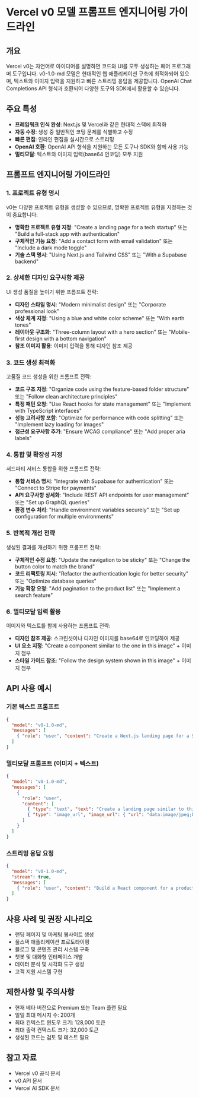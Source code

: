 # Vercel v0 모델 프롬프트 엔지니어링 가이드라인

## 개요
Vercel v0는 자연어로 아이디어를 설명하면 코드와 UI를 모두 생성하는 페어 프로그래머 도구입니다. v0-1.0-md 모델은 현대적인 웹 애플리케이션 구축에 최적화되어 있으며, 텍스트와 이미지 입력을 지원하고 빠른 스트리밍 응답을 제공합니다. OpenAI Chat Completions API 형식과 호환되어 다양한 도구와 SDK에서 활용할 수 있습니다.

## 주요 특성
- **프레임워크 인식 완성**: Next.js 및 Vercel과 같은 현대적 스택에 최적화
- **자동 수정**: 생성 중 일반적인 코딩 문제를 식별하고 수정
- **빠른 편집**: 인라인 편집을 실시간으로 스트리밍
- **OpenAI 호환**: OpenAI API 형식을 지원하는 모든 도구나 SDK와 함께 사용 가능
- **멀티모달**: 텍스트와 이미지 입력(base64 인코딩) 모두 지원

## 프롬프트 엔지니어링 가이드라인

### 1. 프로젝트 유형 명시
v0는 다양한 프로젝트 유형을 생성할 수 있으므로, 명확한 프로젝트 유형을 지정하는 것이 중요합니다:

- **명확한 프로젝트 유형 지정**: "Create a landing page for a tech startup" 또는 "Build a full-stack app with authentication"
- **구체적인 기능 요청**: "Add a contact form with email validation" 또는 "Include a dark mode toggle"
- **기술 스택 명시**: "Using Next.js and Tailwind CSS" 또는 "With a Supabase backend"

### 2. 상세한 디자인 요구사항 제공
UI 생성 품질을 높이기 위한 프롬프트 전략:

- **디자인 스타일 명시**: "Modern minimalist design" 또는 "Corporate professional look"
- **색상 체계 지정**: "Using a blue and white color scheme" 또는 "With earth tones"
- **레이아웃 구조화**: "Three-column layout with a hero section" 또는 "Mobile-first design with a bottom navigation"
- **참조 이미지 활용**: 이미지 입력을 통해 디자인 참조 제공

### 3. 코드 생성 최적화
고품질 코드 생성을 위한 프롬프트 전략:

- **코드 구조 지정**: "Organize code using the feature-based folder structure" 또는 "Follow clean architecture principles"
- **특정 패턴 요청**: "Use React hooks for state management" 또는 "Implement with TypeScript interfaces"
- **성능 고려사항 포함**: "Optimize for performance with code splitting" 또는 "Implement lazy loading for images"
- **접근성 요구사항 추가**: "Ensure WCAG compliance" 또는 "Add proper aria labels"

### 4. 통합 및 확장성 지정
서드파티 서비스 통합을 위한 프롬프트 전략:

- **통합 서비스 명시**: "Integrate with Supabase for authentication" 또는 "Connect to Stripe for payments"
- **API 요구사항 상세화**: "Include REST API endpoints for user management" 또는 "Set up GraphQL queries"
- **환경 변수 처리**: "Handle environment variables securely" 또는 "Set up configuration for multiple environments"

### 5. 반복적 개선 전략
생성된 결과를 개선하기 위한 프롬프트 전략:

- **구체적인 수정 요청**: "Update the navigation to be sticky" 또는 "Change the button color to match the brand"
- **코드 리팩토링 지시**: "Refactor the authentication logic for better security" 또는 "Optimize database queries"
- **기능 확장 요청**: "Add pagination to the product list" 또는 "Implement a search feature"

### 6. 멀티모달 입력 활용
이미지와 텍스트를 함께 사용하는 프롬프트 전략:

- **디자인 참조 제공**: 스크린샷이나 디자인 이미지를 base64로 인코딩하여 제공
- **UI 요소 지정**: "Create a component similar to the one in this image" + 이미지 첨부
- **스타일 가이드 참조**: "Follow the design system shown in this image" + 이미지 첨부

## API 사용 예시

### 기본 텍스트 프롬프트
```json
{
  "model": "v0-1.0-md",
  "messages": [
    { "role": "user", "content": "Create a Next.js landing page for a SaaS product with a hero section, features grid, pricing table, and contact form. Use a modern design with blue and white colors." }
  ]
}
```

### 멀티모달 프롬프트 (이미지 + 텍스트)
```json
{
  "model": "v0-1.0-md",
  "messages": [
    {
      "role": "user",
      "content": [
        { "type": "text", "text": "Create a landing page similar to this design but for a fitness app" },
        { "type": "image_url", "image_url": { "url": "data:image/jpeg;base64,..." } }
      ]
    }
  ]
}
```

### 스트리밍 응답 요청
```json
{
  "model": "v0-1.0-md",
  "stream": true,
  "messages": [
    { "role": "user", "content": "Build a React component for a product card with image, title, price, and add to cart button" }
  ]
}
```

## 사용 사례 및 권장 시나리오
- 랜딩 페이지 및 마케팅 웹사이트 생성
- 풀스택 애플리케이션 프로토타이핑
- 블로그 및 콘텐츠 관리 시스템 구축
- 챗봇 및 대화형 인터페이스 개발
- 데이터 분석 및 시각화 도구 생성
- 고객 지원 시스템 구현

## 제한사항 및 주의사항
- 현재 베타 버전으로 Premium 또는 Team 플랜 필요
- 일일 최대 메시지 수: 200개
- 최대 컨텍스트 윈도우 크기: 128,000 토큰
- 최대 출력 컨텍스트 크기: 32,000 토큰
- 생성된 코드는 검토 및 테스트 필요

## 참고 자료
- Vercel v0 공식 문서
- v0 API 문서
- Vercel AI SDK 문서
